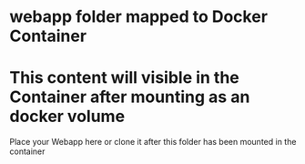 # webapp folder mapped to Docker Container
# This content will visible in the Container after mounting as an docker volume

Place your Webapp here or clone it after this folder has been mounted in the container

